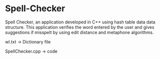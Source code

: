 # Spell-Checker
Spell Checker, an application developed in C++ using hash table data data structure. This application verifies the word entered by the user and gives suggestions if misspelt by using edit distance and metaphone algorithms.

wl.txt -> Dictionary file

SpellChecker.cpp -> code

